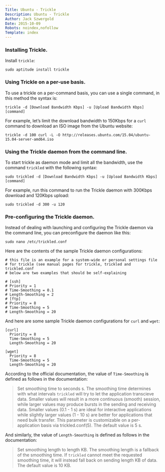 ```yaml
---
Title: Ubuntu - Trickle
Description: Ubuntu - Trickle
Author: Jack Szwergold
Date: 2015-10-09
Robots: noindex,nofollow
Template: index
---
```


### Installing Trickle.

Install `trickle`:

    sudo aptitude install trickle

### Using Trickle on a per-use basis.

To use a trickle on a per-command basis, you can use a single command, in this method the syntax is:

    trickle -d [Download Bandwidth Kbps] -u [Upload Bandwidth Kbps] [command]

For example, let’s limit the download bandwidth to 150Kbps for a `curl` command to download an ISO image from the Ubuntu website:

    trickle -d 100 curl -L -O http://releases.ubuntu.com/15.04/ubuntu-15.04-server-amd64.iso

### Using the Trickle daemon from the command line.

To start trickle as daemon mode and limit all the bandwidth, use the command `trickled` with the following syntax:

    sudo trickled -d [Download Bandwidth Kbps] -u [Upload Bandwidth Kbps] [command]

For example, run this command to run the Trickle daemon with 300Kbps download and 120Kbps upload:

    sudo trickled -d 300 -u 120

### Pre-configuring the Trickle daemon.

Instead of dealing with launching and configuring the Trickle daemon via the command line, you can preconfigure the daemon like this:

    sudo nano /etc/trickled.conf

Here are the contents of the sample Trickle daemon configurations:

    # this file is an example for a system-wide or personal settings file
    # for trickle (see manual pages for trickle, trickled and trickled.conf
    # below are two examples that should be self-explaining
    
    # [ssh]
    # Priority = 1
    # Time-Smoothing = 0.1
    # Length-Smoothing = 2
    # [ftp]
    # Priority = 8
    # Time-Smoothing = 5
    # Length-Smoothing = 20

And here are some sample Trickle daemon configurations for `curl` and `wget`:

    [curl]
      Priority = 8
      Time-Smoothing = 5
      Length-Smoothing = 20
    
    [wget]
      Priority = 8
      Time-Smoothing = 5
      Length-Smoothing = 20

According to the official documentation, the value of `Time-Smoothing` is defined as follows in the documentation:

> Set smoothing time to seconds s. The smoothing time determines with what intervals `trickled` will try to let the application transcieve data. Smaller values will result in a more continuous (smooth) session, while larger values may produce bursts in the sending and receiving data. Smaller values (0.1 - 1 s) are ideal for interactive applications while slightly larger values (1 - 10 s) are better for applications that need bulk transfer. This parameter is customizable on a per-application basis via trickled.conf(5). The default value is 5 s.

And similarly, the value of `Length-Smoothing` is defined as follows in the documentation:

> Set smoothing length to length KB. The smoothing length is a fallback of the smoothing time. If `trickled` cannot meet the requested smoothing time, it will instead fall back on sending length KB of data. The default value is 10 KB.
